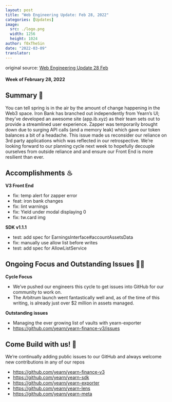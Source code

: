 ```yaml
---
layout: post
title: "Web Engineering Update: Feb 28, 2022"
categories: [Updates]
image:
  src: ./logo.png
  width: 1256
  height: 1024
author: f0xTheSin
date: "2022-03-09"
translator:
---
```


original source: [Web Engineering Update 28 Feb](https://yearnweb.substack.com/p/yearn-web-engineering-update-18a?s=w)

#### Week of February 28, 2022

## **Summary 🌅**

You can tell spring is in the air by the amount of change happening in the Web3 space. Iron Bank has branched out independently from Yearn’s UI; they’ve developed an awesome site (app.ib.xyz) as their team sets out to provide a streamlined user experience. Zapper was temporarily brought down due to surging API calls (and a memory leak) which gave our token balances a bit of a headache. This issue made us reconsider our reliance on 3rd party applications which was reflected in our retrospective. We’re looking forward to our planning cycle next week to hopefully decouple ourselves from outside reliance and and ensure our Front End is more resilient than ever.

## **Accomplishments ♨**

**V3 Front End**

- fix: temp alert for zapper error
- feat: iron bank changes
- fix: lint warnings
- fix: Yield under modal displaying 0
- fix: tw.card img

**SDK v1.1.1**

- test: add spec for EarningsInterface#accountAssetsData
- fix: manually use allow list before writes
- test: add spec for AllowListService

## **Ongoing Focus and Outstanding Issues 🏴‍☠️**

**Cycle Focus**

- We’ve pushed our engineers this cycle to get issues into GitHub for our community to work on.
- The Arbitrum launch went fantastically well and, as of the time of this writing, is already just over $2 million in assets managed.

**Outstanding issues**

- Managing the ever growing list of vaults with yearn-exporter
- https://github.com/yearn/yearn-finance-v3/issues

## **Come Build with us! 👷**

We’re continually adding public issues to our GitHub and always welcome new contributions in any of our repos

- https://github.com/yearn/yearn-finance-v3
- https://github.com/yearn/yearn-sdk
- https://github.com/yearn/yearn-exporter
- https://github.com/yearn/yearn-lens
- https://github.com/yearn/yearn-meta